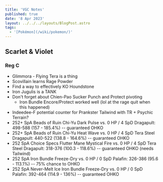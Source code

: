 ```yaml
---
title: 'VGC Notes'
published: true
date: '8 Apr 2023'
layout: ../../../layouts/BlogPost.astro
tags:
  - '[Pokémon](/wiki/pokemon/)'
---
```


## Scarlet & Violet

### Reg C

- Glimmora - Flying Tera is a thing
- Scovillain learns Rage Powder
- Find a way to effectively KO Houndstone
- Iron Jugulis is a TANK
- Don't forget about Chien-Pao Sucker Punch and Protect pivoting
	- Iron Bundle Encore/Protect worked well (lol at the rage quit when this happened)
- Indeedee-F potential counter for Prankster Tailwind with TR + Psychic Terrain?
- 252+ SpA Beads of Ruin Chi-Yu Dark Pulse vs. 0 HP / 4 SpD Dragapult: 498-588 (157 - 185.4%) -- guaranteed OHKO
- 252+ SpA Beads of Ruin Chi-Yu Heat Wave vs. 0 HP / 4 SpD Tera Steel Dragapult: 440-522 (138.8 - 164.6%) -- guaranteed OHKO
- 252 SpA Choice Specs Flutter Mane Mystical Fire vs. 0 HP / 4 SpD Tera Steel Dragapult: 318-376 (100.3 - 118.6%) -- guaranteed OHKO (needs Tailwind)
- 252 SpA Iron Bundle Freeze-Dry vs. 0 HP / 0 SpD Palafin: 326-386 (95.6 - 113.1%) -- 75% chance to OHKO
- 252 SpA Never-Melt Ice Iron Bundle Freeze-Dry vs. 0 HP / 0 SpD Palafin: 392-464 (114.9 - 136%) -- guaranteed OHKO